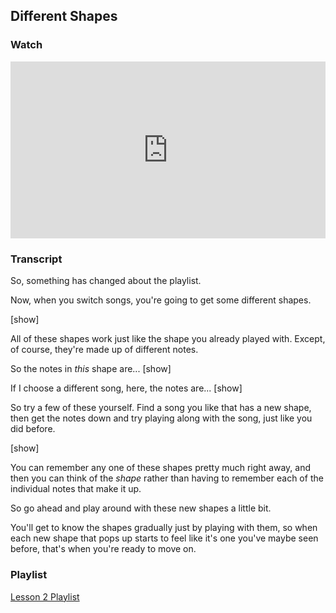 ## Different Shapes



### Watch

<style>
.embed-container {
    position: relative;
    padding-bottom: 56.25%;
    height: 0;
    overflow: hidden;
    max-width: 100%;
  }
  iframe{
    position: absolute;
    top: 0;
    left: 0;
    width: 100%;
    height: 100%;
  }
</style>
<div class='embed-container'>
  <iframe src='https://www.youtube.com/embed/rvDND8zNJfw?rel=0' frameborder='0' allowfullscreen></iframe>
</div>



### Transcript

So, something has changed about the playlist.

Now, when you switch songs, you're going to get some different shapes.  

[show]

All of these shapes work just like the shape you already played with. Except, of course, they're made up of different notes.

So the notes in _this_ shape are... [show]

If I choose a different song, here, the notes are... [show]

So try a few of these yourself. Find a song you like that has a new shape, then get the notes down and try playing along with the song, just like you did before. 

[show]

You can remember any one of these shapes pretty much right away, and then you can think of the _shape_ rather than having to remember each of the individual notes that make it up.

So go ahead and play around with these new shapes a little bit.

You'll get to know the shapes gradually just by playing with them, so when each new shape that pops up starts to feel like it's one you've maybe seen before, that's when you're ready to move on.



### Playlist

<a href="https://shapesmusic.github.io/Player-Sketch/a-group" target="_blank">Lesson 2 Playlist</a>
